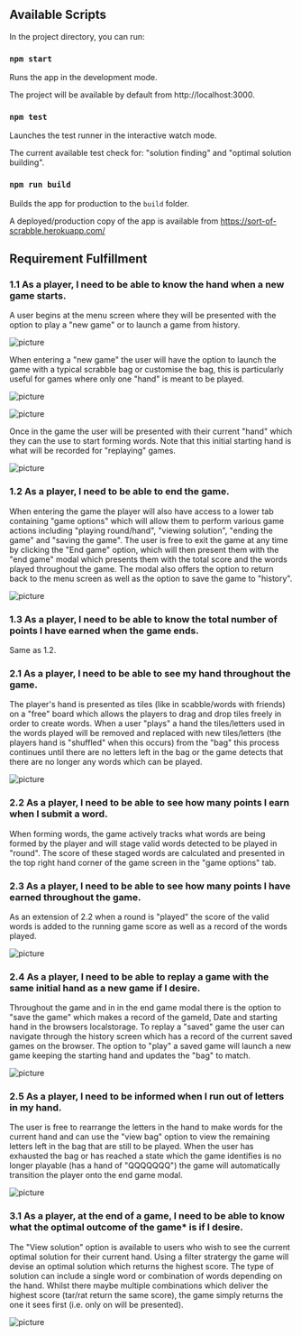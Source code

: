 ## Available Scripts

In the project directory, you can run:

### `npm start`

Runs the app in the development mode.

The project will be available by default from http://localhost:3000.

### `npm test`

Launches the test runner in the interactive watch mode.

The current available test check for: "solution finding" and "optimal solution building".

### `npm run build`

Builds the app for production to the `build` folder.

A deployed/production copy of the app is available from https://sort-of-scrabble.herokuapp.com/

## Requirement Fulfillment

### 1.1 As a player, I need to be able to know the hand when a new game starts.

A user begins at the menu screen where they will be presented with the option to play a "new game" or to launch a game from history.

![picture](readme-images/menu.png)

When entering a "new game" the user will have the option to launch the game with a typical scrabble bag or customise the bag, this is particularly useful for games where only one "hand" is meant to be played.

![picture](readme-images/start-game.png)

![picture](readme-images/custom-bag.png)

Once in the game the user will be presented with their current "hand" which they can the use to start forming words. Note that this initial starting hand is what will be recorded for "replaying" games.

![picture](readme-images/new-game.png)

### 1.2 As a player, I need to be able to end the game.

When entering the game the player will also have access to a lower tab containing "game options" which will allow them to perform various game actions including "playing round/hand", "viewing solution", "ending the game" and "saving the game". The user is free to exit the game at any time by clicking the "End game" option, which will then present them with the "end game" modal which presents them with the total score and the words played throughout the game. The modal also offers the option to return back to the menu screen as well as the option to save the game to "history".

![picture](readme-images/end-game.png)

### 1.3 As a player, I need to be able to know the total number of points I have earned when the game ends.

Same as 1.2.

### 2.1 As a player, I need to be able to see my hand throughout the game.

The player's hand is presented as tiles (like in scabble/words with friends) on a "free" board which allows the players to drag and drop tiles freely in order to create words. When a user "plays" a hand the tiles/letters used in the words played will be removed and replaced with new tiles/letters (the players hand is "shuffled" when this occurs) from the "bag" this process continues until there are no letters left in the bag or the game detects that there are no longer any words which can be played.

![picture](readme-images/prepare-hand.png)

### 2.2 As a player, I need to be able to see how many points I earn when I submit a word.

When forming words, the game actively tracks what words are being formed by the player and will stage valid words detected to be played in "round". The score of these staged words are calculated and presented in the top right hand corner of the game screen in the "game options" tab.

### 2.3 As a player, I need to be able to see how many points I have earned throughout the game.

As an extension of 2.2 when a round is "played" the score of the valid words is added to the running game score as well as a record of the words played.

![picture](readme-images/score-tracking.png)

### 2.4 As a player, I need to be able to replay a game with the same initial hand as a new game if I desire.

Throughout the game and in in the end game modal there is the option to "save the game" which makes a record of the gameId, Date and starting hand in the browsers localstorage. To replay a "saved" game the user can navigate through the history screen which has a record of the current saved games on the browser. The option to "play" a saved game will launch a new game keeping the starting hand and updates the "bag" to match.

![picture](readme-images/history.png)

### 2.5 As a player, I need to be informed when I run out of letters in my hand.

The user is free to rearrange the letters in the hand to make words for the current hand and can use the "view bag" option to view the remaining letters left in the bag that are still to be played. When the user has exhausted the bag or has reached a state which the game identifies is no longer playable (has a hand of "QQQQQQQ") the game will automatically transition the player onto the end game modal.

![picture](readme-images/view-bag.png)

### 3.1 As a player, at the end of a game, I need to be able to know what the optimal outcome of the game\* is if I desire.

The "View solution" option is available to users who wish to see the current optimal solution for their current hand. Using a filter stratergy the game will devise an optimal solution which returns the highest score. The type of solution can include a single word or combination of words depending on the hand. Whilst there maybe multiple combinations which deliver the highest score (tar/rat return the same score), the game simply returns the one it sees first (i.e. only on will be presented).

![picture](readme-images/view-solution.png)
